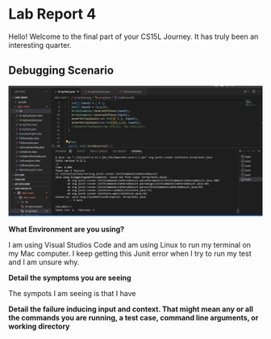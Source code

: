 #  Lab Report 4

Hello! Welcome to the final part of your CS15L Journey. It has truly been an interesting quarter.

## Debugging Scenario

![Image](Debugging.jpg.png)

**What Environment are you using?**

I am using Visual Studios Code and am using Linux to run my terminal on my Mac computer. I keep getting this Junit error when I try to run my test and I am unsure why.

**Detail the symptoms you are seeing**

The sympots I am seeing is that I have 

**Detail the failure inducing input and context. That might mean any or all the commands you are running, a test case, command line arguments, or working directory**
